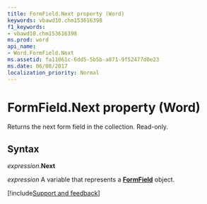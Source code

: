 ```yaml
---
title: FormField.Next property (Word)
keywords: vbawd10.chm153616398
f1_keywords:
- vbawd10.chm153616398
ms.prod: word
api_name:
- Word.FormField.Next
ms.assetid: fa11061c-6dd5-5b5b-a871-9f52477d0e23
ms.date: 06/08/2017
localization_priority: Normal
---
```



# FormField.Next property (Word)

Returns the next form field in the collection. Read-only.


## Syntax

_expression_.**Next**

_expression_ A variable that represents a **[FormField](Word.FormField.md)** object.




[!include[Support and feedback](~/includes/feedback-boilerplate.md)]